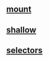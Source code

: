 ## [mount](/docs/ja/api/mount.md)
## [shallow](/docs/ja/api/shallow.md)
## [selectors](/docs/ja/api/selectors.md)
